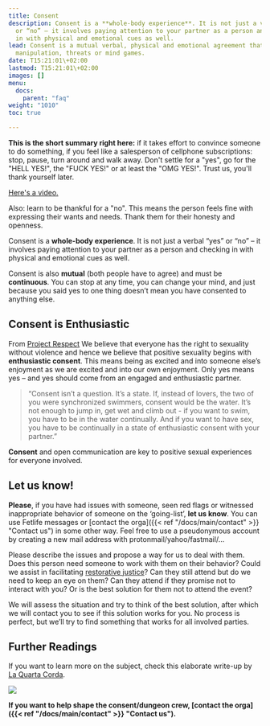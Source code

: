 ```yaml
---
title: Consent
description: Consent is a **whole-body experience**. It is not just a verbal “yes”
  or “no” – it involves paying attention to your partner as a person and checking
  in with physical and emotional cues as well.
lead: Consent is a mutual verbal, physical and emotional agreement that happens without
  manipulation, threats or mind games.
date: T15:21:01\+02:00
lastmod: T15:21:01\+02:00
images: []
menu: 
  docs:
    parent: "faq"
weight: "1010"
toc: true

---
```

**This is the short summary right here:** if it takes effort to convince someone to do something, if you feel like a salesperson of cellphone subscriptions: stop, pause, turn around and walk away. Don't settle for a "yes", go for the "HELL YES!", the "FUCK YES!" or at least the "OMG YES!". Trust us, you'll thank yourself later.

[Here's a video.](https://www.youtube.com/watch?v=AqBQH1e7XwQ "Enthusiastic Consent!")

Also: learn to be thankful for a "no". This means the person feels fine with expressing their wants and needs. Thank them for their honesty and openness.

Consent is a **whole-body experience**. It is not just a verbal “yes” or “no” – it involves paying attention to your partner as a person and checking in with physical and emotional cues as well.

Consent is also **mutual** (both people have to agree) and must be **continuous**. You can stop at any time, you can change your mind, and just because you said yes to one thing doesn’t mean you have consented to anything else.

## Consent is Enthusiastic

From [Project Respect](https://www.yesmeansyes.com/consent/) We believe that everyone has the right to sexuality without violence and hence we believe that positive sexuality begins with **enthusiastic consent**. This means being as excited and into someone else’s enjoyment as we are excited and into our own enjoyment. Only yes means yes – and yes should come from an engaged and enthusiastic partner.

> “Consent isn’t a question. It’s a state. If, instead of lovers, the two of you were synchronized swimmers, consent would be the water. It’s not enough to jump in, get wet and climb out - if you want to swim, you have to be in the water continually. And if you want to have sex, you have to be continually in a state of enthusiastic consent with your partner.”

**Consent** and open communication are key to positive sexual experiences for everyone involved.

## Let us know! 

**Please**, if you have had issues with someone, seen red flags or witnessed inappropriate behavior of someone on the ‘going-list’, **let us know**.
You can use Fetlife messages or [contact the orga]({{< ref "/docs/main/contact" >}} "Contact us") in some other way.
Feel free to use a pseudonymous account by creating a new mail address with protonmail/yahoo/fastmail/… 

Please describe the issues and propose a way for us to deal with them. Does this person need someone to work with them on their behavior? Could we assist in facilitating [restorative justice](https://en.wikipedia.org/wiki/Restorative_justice)? Can they still attend but do we need to keep an eye on them? Can they attend if they promise not to interact with you? Or is the best solution for them not to attend the event?

We will assess the situation and try to think of the best solution, after which we will contact you to see if this solution works for you. No process is perfect, but we’ll try to find something that works for all involved parties.

## Further Readings

If you want to learn more on the subject, check this elaborate write-up by [La Quarta Corda](https://www.laquartacorda.it/en/consent/).

![](/images//ohyes.webp)

**If you want to help shape the consent/dungeon crew, [contact the orga]({{< ref "/docs/main/contact" >}} "Contact us").**
